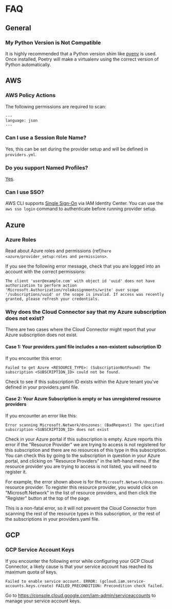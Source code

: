 # FAQ

## General

### My Python Version is Not Compatible

It is highly recommended that a Python version shim like
[pyenv][pyenv-install] is used.
Once installed, Poetry will make a virtualenv using the
correct version of Python automatically.

## AWS

### AWS Policy Actions

The following permissions are required to scan:

```{literalinclude} ../templates/aws/iam_least_privilege_policy.json
---
language: json
---
```

### Can I use a Session Role Name?

Yes, this can be set during the provider setup and will be defined in `providers.yml`.

### Do you support Named Profiles?

[Yes][aws-cli-profile].

### Can I use SSO?

AWS CLI supports [Single Sign-On][aws-cli-sso] via IAM Identity Center.
You can use the `aws sso login` command to authenticate before running
provider setup.

## Azure

### Azure Roles

Read about Azure roles and permissions
{ref}`here <azure/provider_setup:roles and permissions>`.

If you see the following error message, check that you are logged into an
account with the correct permissions:

<!-- markdownlint-disable MD013 -->
```{code-block}
The client 'user@example.com' with object id 'uuid' does not have authorization to perform action 'Microsoft.Authorization/roleAssignments/write' over scope '/subscriptions/uuid' or the scope is invalid. If access was recently granted, please refresh your credentials.
```
<!-- markdownlint-enable MD013 -->

### Why does the Cloud Connector say that my Azure subscription does not exist?

There are two cases where the Cloud Connector might report that your Azure
subscription does not exist.

#### Case 1: Your providers.yaml file includes a non-existent subscription ID

If you encounter this error:

<!-- markdownlint-disable MD013 -->
```{code-block}
Failed to get Azure <RESOURCE_TYPE>: (SubscriptionNotFound) The subscription <SUBSCRIPTION_ID> could not be found.
```
<!-- markdownlint-enable MD013 -->

Check to see if this subscription ID exists within the Azure tenant you've
defined in your providers.yaml file.

#### Case 2: Your Azure Subscription is empty or has unregistered resource providers

If you encounter an error like this:

<!-- markdownlint-disable MD013 -->
```{code-block}
Error scanning Microsoft.Network/dnszones: (BadRequest) The specified subscription <SUBSCRIPTION_ID> does not exist
```
<!-- markdownlint-enable MD013 -->

Check in your Azure portal if this subscription is empty. Azure reports this
error if the "Resource Provider" we are trying to access is not registered
for this subscription and there are no resources of this type in this
subscription. You can check this by going to the subscription in question in
your Azure portal, and clicking on "Resource Providers" in the left-hand menu.
If the resource provider you are trying to access is not listed, you will need
to register it.

For example, the error shown above is for the `Microsoft.Network/dnszones`
resource provider. To register this resource provider, you would click on
"Microsoft.Network" in the list of resource providers, and then click the
"Register" button at the top of the page.

This is a non-fatal error, so it will not prevent the Cloud Connector from
scanning the rest of the resource types in this subscription, or the rest of
the subscriptions in your providers.yaml file.

## GCP

### GCP Service Account Keys

If you encounter the following error while configuring your GCP Cloud Connector,
a likely cause is that your service account has reached its maximum quota of keys.

<!-- markdownlint-disable MD013 -->
```{code-block}
Failed to enable service account. ERROR: (gcloud.iam.service-accounts.keys.create) FAILED_PRECONDITION: Precondition check failed.
```
<!-- markdownlint-enable MD013 -->

Go to <https://console.cloud.google.com/iam-admin/serviceaccounts> to manage
your service account keys.

<!-- References -->
[pyenv-install]: https://github.com/pyenv/pyenv#installation
[aws-cli-profile]: https://docs.aws.amazon.com/cli/latest/userguide/cli-configure-profiles.html
[aws-cli-sso]: https://docs.aws.amazon.com/cli/latest/userguide/cli-configure-sso.html
